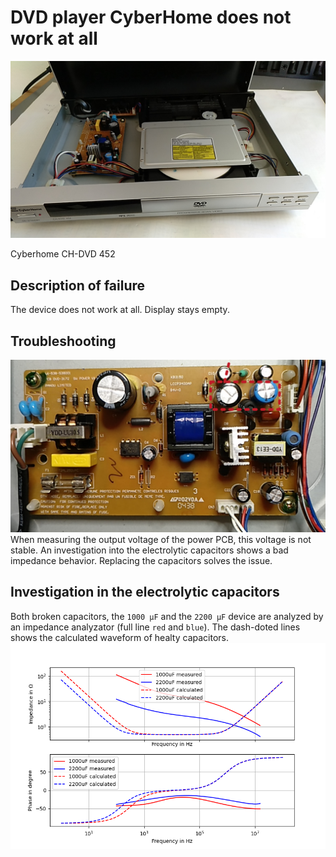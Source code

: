 # DVD player CyberHome does not work at all

![overview_dvd_player](figures/overview.jpg)

Cyberhome CH-DVD 452

## Description of failure
The device does not work at all. Display stays empty.

## Troubleshooting
![power_supply_capacitors](figures/power_supply_capacitors.png)
When measuring the output voltage of the power PCB, this voltage is not stable. An investigation into the electrolytic capacitors shows a bad impedance behavior. Replacing the capacitors solves the issue. 



## Investigation in the electrolytic capacitors
Both broken capacitors, the `1000 µF` and the `2200 µF` device are analyzed by an impedance analyzator (full line `red` and `blue`). The dash-doted lines shows the calculated waveform of healty capacitors.
![impedance measurement](figures/capacitor_impedance.png)